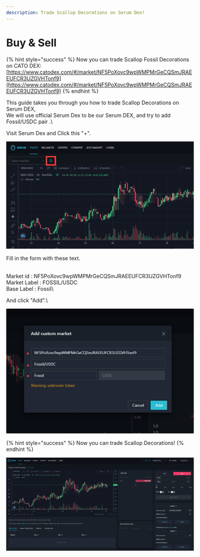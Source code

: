 ```yaml
---
description: Trade Scallop Decorations on Serum Dex!
---
```


# Buy & Sell

{% hint style="success" %}
Now you can trade Scallop Fossil Decorations on CATO DEX: [https://www.catodex.com/#/market/NF5PoXovc9wpWMPMrGeCQSmJRAEEUFCR3UZGVHTonf9](https://www.catodex.com/#/market/NF5PoXovc9wpWMPMrGeCQSmJRAEEUFCR3UZGVHTonf9)
{% endhint %}

This guide takes you through you how to trade Scallop Decorations on Serum DEX,\
We will use official Serum Dex to be our Serum DEX, and try to add Fossil/USDC pair .\


Visit Serum Dex and Click this "+".

![](<../.gitbook/assets/image (10).png>)



Fill in the form with these text.

\
Market id : NF5PoXovc9wpWMPMrGeCQSmJRAEEUFCR3UZGVHTonf9\
Market Label : FOSSIL/USDC\
Base Label : Fossil\


And click "Add".\


![](<../.gitbook/assets/image (15).png>)

{% hint style="success" %}
Now you can trade Scallop Decorations!
{% endhint %}

![](<../.gitbook/assets/image (12).png>)

